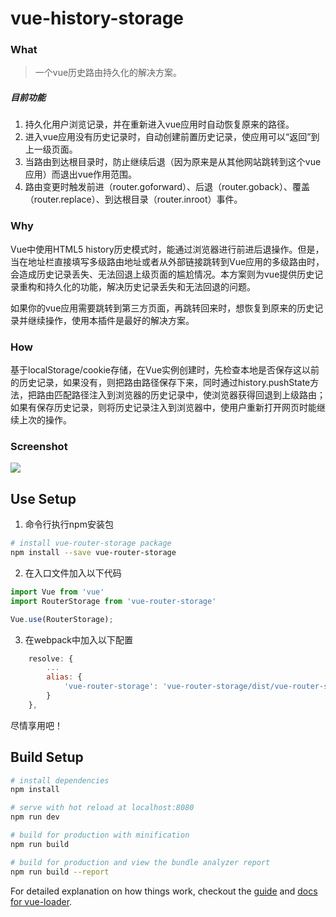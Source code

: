 # vue-history-storage

### What

> 一个vue历史路由持久化的解决方案。

##### 目前功能

1. 持久化用户浏览记录，并在重新进入vue应用时自动恢复原来的路径。
2. 进入vue应用没有历史记录时，自动创建前置历史记录，使应用可以“返回”到上一级页面。
3. 当路由到达根目录时，防止继续后退（因为原来是从其他网站跳转到这个vue应用）而退出vue作用范围。
4. 路由变更时触发前进（router.goforward）、后退（router.goback）、覆盖（router.replace）、到达根目录（router.inroot）事件。

### Why

Vue中使用HTML5 history历史模式时，能通过浏览器进行前进后退操作。但是，当在地址栏直接填写多级路由地址或者从外部链接跳转到Vue应用的多级路由时，会造成历史记录丢失、无法回退上级页面的尴尬情况。本方案则为vue提供历史记录重构和持久化的功能，解决历史记录丢失和无法回退的问题。

如果你的vue应用需要跳转到第三方页面，再跳转回来时，想恢复到原来的历史记录并继续操作，使用本插件是最好的解决方案。

### How

基于localStorage/cookie存储，在Vue实例创建时，先检查本地是否保存这以前的历史记录，如果没有，则把路由路径保存下来，同时通过history.pushState方法，把路由匹配路径注入到浏览器的历史记录中，使浏览器获得回退到上级路由；如果有保存历史记录，则将历史记录注入到浏览器中，使用户重新打开网页时能继续上次的操作。

### Screenshot

![](https://github.com/ElderJames/vue-router-storage/blob/master/screenshot/vue-router-storage-example.gif?raw=true)

## Use Setup

1. 命令行执行npm安装包
``` bash
# install vue-router-storage package
npm install --save vue-router-storage

```
2. 在入口文件加入以下代码
```javascript
import Vue from 'vue'
import RouterStorage from 'vue-router-storage'

Vue.use(RouterStorage);
```

3. 在webpack中加入以下配置
```javascript
    resolve: {
        ...
        alias: {
            'vue-router-storage': 'vue-router-storage/dist/vue-router-storage.esm.js',
        }
    },
```

尽情享用吧！

## Build Setup

``` bash
# install dependencies
npm install

# serve with hot reload at localhost:8080
npm run dev

# build for production with minification
npm run build

# build for production and view the bundle analyzer report
npm run build --report
```

For detailed explanation on how things work, checkout the [guide](http://vuejs-templates.github.io/webpack/) and [docs for vue-loader](http://vuejs.github.io/vue-loader).
